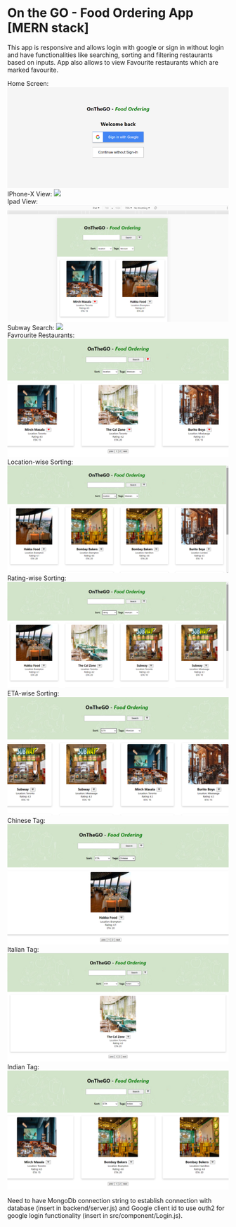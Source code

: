 # On the GO - Food Ordering App [MERN stack]

This app is responsive and allows login with google or sign in without login and have functionalities like searching, sorting and filtering restaurants based on inputs. App also allows to view Favourite restaurants which are marked favourite.

<div>
    Home Screen:
    <img src="/public/screenshots/home-screen.png"></img> 
</div>
<div>
    IPhone-X View:
    <img src="/public/screenshots/iphone-X-view.png.png"></img> 
</div>
<div>
    Ipad View:
    <img src="/public/screenshots/ipad-view.png"></img> 
</div>
<div>
    Subway Search:
    <img src="/public/screenshots/subway-search.png.png"></img> 
</div>
<div>
    Favrourite Restaurants:
    <img src="/public/screenshots/favourite-restaurants.png"></img> 
</div>
<div>
    Location-wise Sorting:
    <img src="/public/screenshots/location-wise-sorting.png"></img> 
</div>
<div>
    Rating-wise Sorting:
    <img src="/public/screenshots/rating-wise-sorting.png"></img> 
</div>
<div>
    ETA-wise Sorting:
    <img src="/public/screenshots/ETA-wise-sorting.png"></img> 
</div>
<div>
    Chinese Tag:
    <img src="/public/screenshots/chinese-tag.png"></img> 
</div>
<div>
    Italian Tag:
    <img src="/public/screenshots/italian-tag.png"></img> 
</div>
<div>
    Indian Tag:
    <img src="/public/screenshots/indian-tag.png"></img> 
</div>

Need to have MongoDb connection string to establish connection with database (insert in backend/server.js) and Google client id to use outh2 for google login functionality (insert in src/component/Login.js).